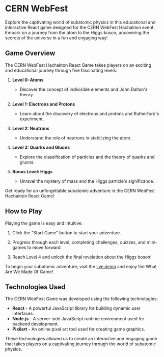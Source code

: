 # CERN WebFest

Explore the captivating world of subatomic physics in this educational and interactive React game designed for the CERN WebFest Hachakton event. Embark on a journey from the atom to the Higgs boson, uncovering the secrets of the universe in a fun and engaging way!

## Game Overview

The CERN WebFest Hachakton React Game takes players on an exciting and educational journey through five fascinating levels:

1. **Level 0: Atoms**
   - Discover the concept of indivisible elements and John Dalton's theory.

2. **Level 1: Electrons and Protons**
   - Learn about the discovery of electrons and protons and Rutherford's experiment.

3. **Level 2: Neutrons**
   - Understand the role of neutrons in stabilizing the atom.

4. **Level 3: Quarks and Gluons**
   - Explore the classification of particles and the theory of quarks and gluons.

5. **Bonus Level: Higgs**
   - Unravel the mystery of mass and the Higgs particle's significance.

Get ready for an unforgettable subatomic adventure in the CERN WebFest Hachakton React Game!

## How to Play

Playing the game is easy and intuitive:

1. Click the "Start Game" button to start your adventure.

2. Progress through each level, completing challenges, quizzes, and mini-games to move forward.

3. Reach Level 4 and unlock the final revelation about the Higgs boson!

To begin your subatomic adventure, visit the [live demo](https://webfest-2023-xi.vercel.app/) and enjoy the What Are We Made Of Game!


## Technologies Used

The CERN WebFest Game was developed using the following technologies:

- **React** - A powerful JavaScript library for building dynamic user interfaces.
- **Node.js** - A server-side JavaScript runtime environment used for backend development.
- **Pixilart** - An online pixel art tool used for creating game graphics.

These technologies allowed us to create an interactive and engaging game that takes players on a captivating journey through the world of subatomic physics.



